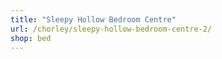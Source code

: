 ```yaml
---
title: "Sleepy Hollow Bedroom Centre"
url: /chorley/sleepy-hollow-bedroom-centre-2/
shop: bed
---
```

